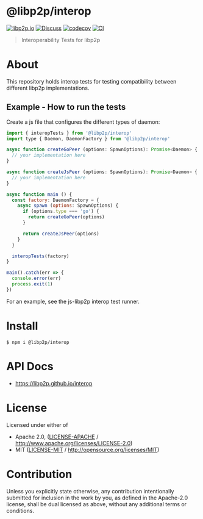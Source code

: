 # @libp2p/interop

[![libp2p.io](https://img.shields.io/badge/project-libp2p-yellow.svg?style=flat-square)](http://libp2p.io/)
[![Discuss](https://img.shields.io/discourse/https/discuss.libp2p.io/posts.svg?style=flat-square)](https://discuss.libp2p.io)
[![codecov](https://img.shields.io/codecov/c/github/libp2p/interop.svg?style=flat-square)](https://codecov.io/gh/libp2p/interop)
[![CI](https://img.shields.io/github/actions/workflow/status/libp2p/interop/js-test-and-release.yml?branch=main\&style=flat-square)](https://github.com/libp2p/interop/actions/workflows/js-test-and-release.yml?query=branch%3Amain)

> Interoperability Tests for libp2p

# About

<!--

!IMPORTANT!

Everything in this README between "# About" and "# Install" is automatically
generated and will be overwritten the next time the doc generator is run.

To make changes to this section, please update the @packageDocumentation section
of src/index.js or src/index.ts

To experiment with formatting, please run "npm run docs" from the root of this
repo and examine the changes made.

-->

This repository holds interop tests for testing compatibility between different libp2p implementations.

## Example - How to run the tests

Create a js file that configures the different types of daemon:

```js
import { interopTests } from '@libp2p/interop'
import type { Daemon, DaemonFactory } from '@libp2p/interop'

async function createGoPeer (options: SpawnOptions): Promise<Daemon> {
  // your implementation here
}

async function createJsPeer (options: SpawnOptions): Promise<Daemon> {
  // your implementation here
}

async function main () {
  const factory: DaemonFactory = {
    async spawn (options: SpawnOptions) {
      if (options.type === 'go') {
        return createGoPeer(options)
      }

      return createJsPeer(options)
    }
  }

  interopTests(factory)
}

main().catch(err => {
  console.error(err)
  process.exit(1)
})
```

For an example, see the js-libp2p interop test runner.

# Install

```console
$ npm i @libp2p/interop
```

# API Docs

- <https://libp2p.github.io/interop>

# License

Licensed under either of

- Apache 2.0, ([LICENSE-APACHE](https://github.com/libp2p/interop/LICENSE-APACHE) / <http://www.apache.org/licenses/LICENSE-2.0>)
- MIT ([LICENSE-MIT](https://github.com/libp2p/interop/LICENSE-MIT) / <http://opensource.org/licenses/MIT>)

# Contribution

Unless you explicitly state otherwise, any contribution intentionally submitted for inclusion in the work by you, as defined in the Apache-2.0 license, shall be dual licensed as above, without any additional terms or conditions.
